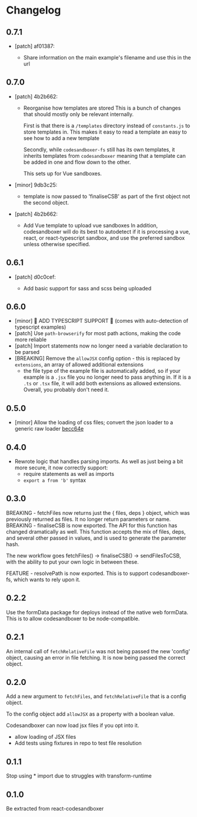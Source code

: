 # Changelog

## 0.7.1
- [patch] af01387:

  - Share information on the main example's filename and use this in the url

## 0.7.0
- [patch] 4b2b662:

  - Reorganise how templates are stored
      This is a bunch of changes that should mostly only be relevant internally.

      First is that there is a `/templates` directory instead of `constants.js` to
      store templates in. This makes it easy to read a template an easy to see how to add a new template

      Secondly, while `codesandboxer-fs` still has its own templates, it inherits templates from `codesandboxer`
      meaning that a template can be added in one and flow down to the other.

      This sets up for Vue sandboxes.
- [minor] 9db3c25:

  - template is now passed to 'finaliseCSB' as part of the first object not the second object.
- [patch] 4b2b662:

  - Add Vue template to upload vue sandboxes
      In addition, codesandboxer will do its best to autodetect if it is
      processing a vue, react, or react-typescript sandbox, and use the
      preferred sandbox unless otherwise specified.

## 0.6.1
- [patch] d0c0cef:

  - Add basic support for sass and scss being uploaded

## 0.6.0

- [minor] 🎉 ADD TYPESCRIPT SUPPORT 🎉 (comes with auto-detection of typescript examples)
- [patch] Use `path-browserify` for most path actions, making the code more reliable
- [patch] Import statements now no longer need a variable declaration to be parsed
- [BREAKING] Remove the `allowJSX` config option - this is replaced by `extensions`, an array of allowed additional extensions
  - the file type of the example file is automatically added, so if your example is a `.jsx` file you no longer need to pass anything in. If it is a `.ts` or `.tsx` file, it will add both extensions as allowed extensions. Overall, you probably don't need it.

## 0.5.0
- [minor] Allow the loading of css files; convert the json loader to a generic raw loader [becc64e](becc64e)

## 0.4.0

- Rewrote logic that handles parsing imports. As well as just being a bit more secure, it now correctly support:
  - require statements as well as imports
  - `export a from 'b'` syntax

## 0.3.0

BREAKING - fetchFiles now returns just the { files, deps } object, which was previously returned as files. It no longer return parameters or name.
BREAKING - finaliseCSB is now exported. The API for this function has changed dramatically as well. This function accepts the mix of files, deps, and several other passed in values, and is used to generate the parameter hash.

The new workflow goes fetchFiles() -> finaliseCSB() -> sendFilesToCSB, with the ability to put your own logic in between these.

FEATURE - resolvePath is now exported. This is to support codesandboxer-fs, which wants to rely upon it.

## 0.2.2

Use the formData package for deploys instead of the native web formData. This is to allow codesandboxer to be node-compatible.

## 0.2.1

An internal call of `fetchRelativeFile` was not being passed the new 'config' object, causing an error in file fetching. It is now being passed the correct object.

## 0.2.0

Add a new argument to `fetchFiles`, and `fetchRelativeFile` that is a config object.

To the config object add `allowJSX` as a property with a boolean value.

Codesandboxer can now load jsx files if you opt into it.

* allow loading of JSX files
* Add tests using fixtures in repo to test file resolution

## 0.1.1

Stop using \* import due to struggles with transform-runtime

## 0.1.0

Be extracted from react-codesandboxer
